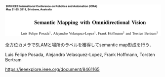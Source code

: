 ![論文](https://github.com/soraKING44/survey_paper/blob/images/semantic_mapping/indoor/Semantic%20Mapping%20with%20Omnidirectional%20Vision.png)

全方位カメラでSLAMと場所のラベルを獲得してsemantic map形成を行う．

Luis Felipe Posada, Alejandro Velasquez-Lopez, Frank Hoffmann, Torsten Bertram

https://ieeexplore.ieee.org/document/8461165
